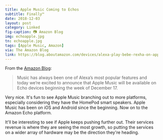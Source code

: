 ```yaml
---
title: Apple Music Coming to Echos
subtitle: Finally™
date: 2018-12-03
layout: post
category: Linked
fig-caption: 📷 Amazon Blog
img: echoapple.jpg
tn: echoapple.jpg
tags: [Apple Music, Amazon]
via: The Amazon Blog
link: https://blog.aboutamazon.com/devices/alexa-play-bebe-rexha-on-apple-music
---
```


From the [Amazon Blog](https://blog.aboutamazon.com/devices/alexa-play-bebe-rexha-on-apple-music):

 > Music has always been one of Alexa’s most popular features and today we’re excited to announce that Apple Music will be available on Echo devices beginning the week of December 17.
<!-- more -->
Very nice. It's fun to see Apple Music branching out to more platforms, especially considering they have the HomePod smart speakers.  Apple Music has been on iOS and Android since the beginning. Now on to the Amazon Echo platform.

It'll be interesting to see if Apple keeps pushing further out. Their services revenue is where they are seeing the most growth, so putting the services on a wider array of hardware may be the direction they're heading.             